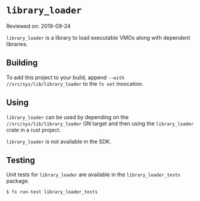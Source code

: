 # `library_loader`

Reviewed on: 2019-09-24

`library_loader` is a library to load executable VMOs along with dependent libraries.

## Building

To add this project to your build, append `--with
//src/sys/lib/library_loader` to the `fx set` invocation.

## Using

`library_loader` can be used by depending on the `//src/sys/lib/library_loader`
GN target and then using the `library_loader` crate in a rust project.

`library_loader` is not available in the SDK.

## Testing

Unit tests for `library_loader` are available in the `library_loader_tests` package.

```
$ fx run-test library_loader_tests
```
